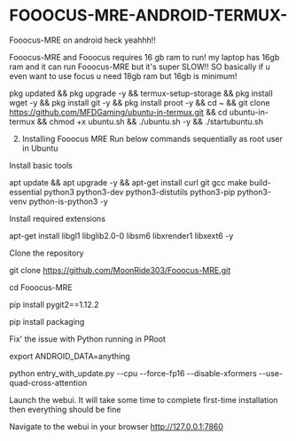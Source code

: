 # FOOOCUS-MRE-ANDROID-TERMUX-
Fooocus-MRE on android heck yeahhh!!

Fooocus-MRE and Fooocus requires 16 gb ram to run! my laptop has 16gb ram and it can run Fooocus-MRE but it's super SLOW!!
SO basically if u even want to use focus u need 18gb ram but 16gb is minimum!



pkg updated && pkg upgrade -y && termux-setup-storage &&
pkg install wget -y && pkg install git -y && pkg install proot -y &&
cd ~ && git clone https://github.com/MFDGaming/ubuntu-in-termux.git && cd ubuntu-in-termux && chmod +x ubuntu.sh && ./ubuntu.sh -y && ./startubuntu.sh 

2. Installing Fooocus MRE
Run below commands sequentially as root user in Ubuntu

Install basic tools

apt update && apt upgrade -y && apt-get install curl git gcc make build-essential python3 python3-dev python3-distutils python3-pip python3-venv python-is-python3 -y 

Install required extensions

apt-get install libgl1 libglib2.0-0 libsm6 libxrender1 libxext6 -y

Clone the repository

git clone https://github.com/MoonRide303/Fooocus-MRE.git

cd Fooocus-MRE

pip install pygit2==1.12.2

pip install packaging

Fix' the issue with Python running in PRoot

export ANDROID_DATA=anything 

python entry_with_update.py --cpu --force-fp16 --disable-xformers --use-quad-cross-attention

Launch the webui. It will take some time to complete first-time installation then everything should be fine




Navigate to the webui in your browser
http://127.0.0.1:7860 









